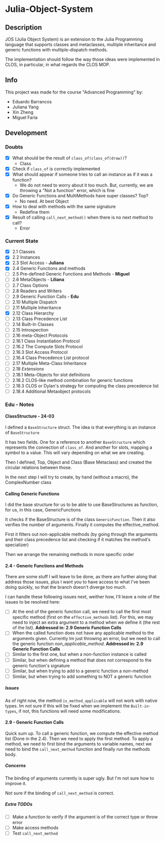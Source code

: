 # Julia-Object-System

## Description

JOS (Julia Object System) is an extension to the Julia Programming language that supports classes and metaclasses, multiple inheritance and generic functions with multiple-dispatch methods.

The implementation should follow the way those ideas were implemented in CLOS, in particular, in what regards the CLOS MOP.

## Info

This project was made for the course "Advanced Programming" by:

- Eduardo Barrancos
- Juliana Yang
- Xin Zheng
- Miguel Faria

## Development

### Doubts

- [x] What should be the result of `class_of(class_of(draw))`?
  - Class
- [x] Check if `class_of` is correctly implemented
- [x] What should appear if someone tries to call an instance as if it was a function?
  - We do not need to worry about it too much. But, currently, we are throwing a "Not a function" error, which is fine
- [x] Do Generic Functions and MultiMethods have super classes? Top?
  - No need. At best Object
- [x] How to deal with methods with the same signature
  - Redefine them
- [x] Result of calling `call_next_method()` when there is no next method to call?
  - Error

### Current State

- [x] 2.1 Classes
- [x] 2.2 Instances
- [x] 2.3 Slot Access - **Juliana**
- [x] 2.4 Generic Functions and methods
- [ ] 2.5 Pre-defined Generic Functions and Methods - **Miguel**
- [ ] 2.6 MetaObjects - **Liliana**
- [ ] 2.7 Class Options
- [ ] 2.8 Readers and Writers
- [ ] 2.9 Generic Function Calls - **Edu**
- [ ] 2.10 Multiple Dispatch
- [ ] 2.11 Multiple Inheritance
- [x] 2.12 Class Hierarchy
- [ ] 2.13 Class Precedence List
- [ ] 2.14 Built-In Classes
- [ ] 2.15 Introspection
- [ ] 2.16 meta-Object Protocols
- [ ] 2.16.1 Class Instantiation Protocol
- [ ] 2.16.2 The Compute Slots Protocol
- [ ] 2.16.3 Slot Access Protocol
- [ ] 2.16.4 Class Precedence List protocol
- [ ] 2.17 Multiple Meta-Class Inheritance
- [ ] 2.18 *Extensions*
- [ ] 2.18.1 Meta-Objects for slot definitions
- [ ] 2.18.2 CLOS-like method combination for generic functions
- [ ] 2.18.3 CLOS or Dylan's strategy for computing the class precedence list
- [ ] 2.18.4 Additional Metaobject protocols

### Edu - Notes

#### ClassStructure - 24-03

I defined a `BaseStructure` struct. The idea is that everything is an instance of `BaseStructure`

It has two fields. One for a reference to another `BaseStructure` which represents the connection of `class_of`. And another for slots, mapping a symbol to a value. This will vary depending on what we are creating.

Then I defined, Top, Object and Class (Base Metaclass) and created the circular relations between those.

In the next step I will try to create, by hand (without a macro), the ComplexNumber class

#### Calling Generic Functions

I did the base structure for us to be able to use BaseStructures as function, for us, in this case, GenericFunctions

It checks if the BaseStructure is of the class `GenericFunction`. Then it also verifies the number of arguments. Finally it computes the effective_method.

First it filters out non-applicable methods (by going through the arguments and their class precedence list and checking if it matches the method's specializer)

Then we arrange the remaining methods in more specific order

#### 2.4 - Generic Functions and Methods

There are some stuff I will leave to be done, as there are further along that address those issues, plus I want you to have access to what I've been doing quickly, so that the branch doesn't diverge too much.

I can handle these following issues next, weither how, I'll leave a note of the issues to be resolved here:

- [ ] At the end of the generic function call, we need to call the first most specific method (first on the `effective_methods` list). For this, we may need to inject an extra argument to a method when we define it (the rest of the list). **Addressed in: 2.9 Generic Function Calls**
- [ ] When the called function does not have any applicable method to the arguments given. Currently Im just throwing an error, but we need to call the generic function *non_applicable_method*. **Addressed in: 2.9 Generic Function Calls**
- [ ] Similar to the first one, but when a non-function instance is called
- [ ] Similar, but when defining a method that does not correspond to the generic function's signature
- [ ] Similar, but when trying to add to a generic function a non-method
- [ ] Similar, but when trying to add something to NOT a generic function

##### Issues

As of right now, the method `is_method_applicable` will not work with native types. Im not sure if this will be fixed when we implement the `Built-in-types`, if not, this functions will need some modifications.

#### 2.9 - Generic Function Calls

Quick sum up. To call a generic function, we compute the effective method list (Done in the 2.4). Then we need to apply the first method. To apply a method, we need to first bind the arguments to variable names, next we need to bind the `call_next_method` function and finally run the methods body.

##### Concerns

The binding of arguments currently is super ugly. But I'm not sure how to improve it.

Not sure if the binding of `call_next_method` is correct.

##### Extra TODOs

- [ ] Make a function to verify if the argument is of the correct type or throw error
- [ ] Make access methods
- [ ] Test `call_next_method`
